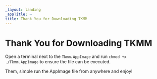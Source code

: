 ```yaml
---
_layout: landing
_appTitle: ~
title: Thank You for Downloading TKMM
---
```


# Thank You for Downloading TKMM

Open a terminal next to the `Tkmm.AppImage` and run `chmod +x ./Tkmm.AppImage` to ensure the file can be executed.

Them, simple run the AppImage file from anywhere and enjoy!
